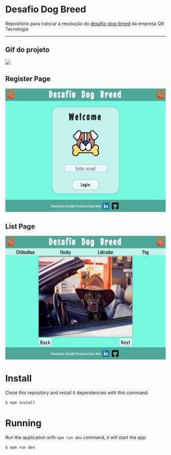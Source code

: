 # Desafio Dog Breed
Repositório para colocar a resolução do <a href="https://gitlab.com/q9-tecnologia/desafios/mobile/desafio-dogbreed">desafio-dog-breed</a> da empresa Q9 Tecnologia

<hr>

## Gif do projeto
<img src="src/assets/images/video-projeto.gif">

## Register Page
<img src="src/assets/images/Register-page.jpeg" width="800px">

## List Page
<img src="src/assets/images/List-page.jpeg" width="800px">

# Install
Clone this repository and install it dependencies with this command: 
```sh
$ npm install
```

# Running
Run the application with `npm run dev` command, it will start the app:
```sh
$ npm run dev
